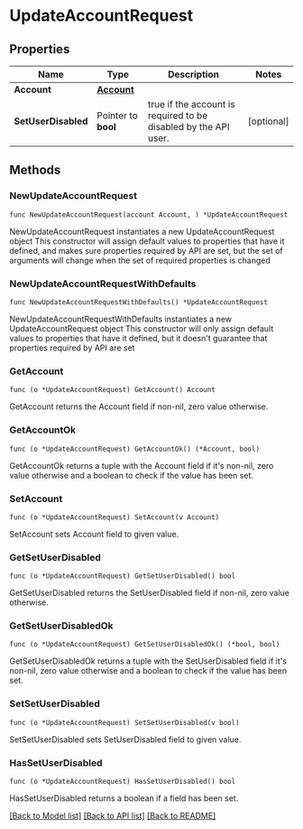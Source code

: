 # UpdateAccountRequest

## Properties

Name | Type | Description | Notes
------------ | ------------- | ------------- | -------------
**Account** | [**Account**](Account.md) |  | 
**SetUserDisabled** | Pointer to **bool** | true if the account is required to be disabled by the API user. | [optional] 

## Methods

### NewUpdateAccountRequest

`func NewUpdateAccountRequest(account Account, ) *UpdateAccountRequest`

NewUpdateAccountRequest instantiates a new UpdateAccountRequest object
This constructor will assign default values to properties that have it defined,
and makes sure properties required by API are set, but the set of arguments
will change when the set of required properties is changed

### NewUpdateAccountRequestWithDefaults

`func NewUpdateAccountRequestWithDefaults() *UpdateAccountRequest`

NewUpdateAccountRequestWithDefaults instantiates a new UpdateAccountRequest object
This constructor will only assign default values to properties that have it defined,
but it doesn't guarantee that properties required by API are set

### GetAccount

`func (o *UpdateAccountRequest) GetAccount() Account`

GetAccount returns the Account field if non-nil, zero value otherwise.

### GetAccountOk

`func (o *UpdateAccountRequest) GetAccountOk() (*Account, bool)`

GetAccountOk returns a tuple with the Account field if it's non-nil, zero value otherwise
and a boolean to check if the value has been set.

### SetAccount

`func (o *UpdateAccountRequest) SetAccount(v Account)`

SetAccount sets Account field to given value.


### GetSetUserDisabled

`func (o *UpdateAccountRequest) GetSetUserDisabled() bool`

GetSetUserDisabled returns the SetUserDisabled field if non-nil, zero value otherwise.

### GetSetUserDisabledOk

`func (o *UpdateAccountRequest) GetSetUserDisabledOk() (*bool, bool)`

GetSetUserDisabledOk returns a tuple with the SetUserDisabled field if it's non-nil, zero value otherwise
and a boolean to check if the value has been set.

### SetSetUserDisabled

`func (o *UpdateAccountRequest) SetSetUserDisabled(v bool)`

SetSetUserDisabled sets SetUserDisabled field to given value.

### HasSetUserDisabled

`func (o *UpdateAccountRequest) HasSetUserDisabled() bool`

HasSetUserDisabled returns a boolean if a field has been set.


[[Back to Model list]](../README.md#documentation-for-models) [[Back to API list]](../README.md#documentation-for-api-endpoints) [[Back to README]](../README.md)


